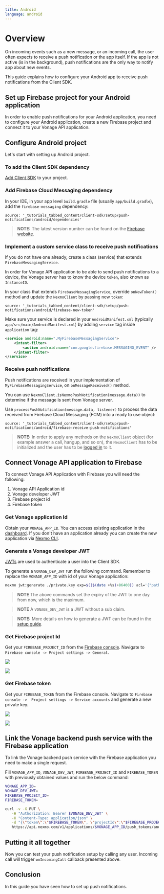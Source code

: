 ```yaml
---
title: Android
language: android
---
```


# Overview

On incoming events such as a new message, or an incoming call, the user often expects to receive a push notification or the app itself. If the app is not active (is in the background), push notifications are the only way to notify app about new events.

This guide explains how to configure your Android app to receive push notifications from the Client SDK.

## Set up Firebase project for your Android application

In order to enable push notifications for your Android application, you need to configure your Android application, create a new Firebase project and connect it to your Vonage API application.

## Configure Android project 

Let's start with setting up Android project.

### To add the Client SDK dependency

[Add Client SDK](/client-sdk/setup/add-sdk-to-your-app) to your project.

### Add Firebase Cloud Messaging dependency

In your IDE, in your app level `build.gradle` file (usually `app/build.gradle`), add the `firebase-messaging` dependency:

```tabbed_content
source: '_tutorials_tabbed_content/client-sdk/setup/push-notifications/android/dependencies'
```

> **NOTE:** The latest version number can be found on the [Firebase website](https://firebase.google.com/docs/cloud-messaging/android/client#add_firebase_sdks_to_your_app).

### Implement a custom service class to receive push notifications

If you do not have one already, create a class (service) that extends `FirebaseMessagingService`. 

In order for Vonage API application to be able to send push notifications to a device, the Vonage server has to know the device `token`, also known as `InstanceID`.

In your class that extends `FirebaseMessagingService`,  override `onNewToken()` method and update the `NexmoClient` by passing new `token`:

```tabbed_content
source: '_tutorials_tabbed_content/client-sdk/setup/push-notifications/android/firebase-new-token'
```

Make sure your service is declared in your `AndroidManifest.xml` (typically `app/src/main/AndroidManifest.xml`) by adding `service` tag inside `application` tag:

```xml
<service android:name=".MyFirebaseMessagingService">
    <intent-filter>
        <action android:name="com.google.firebase.MESSAGING_EVENT" />
    </intent-filter>
</service>
```

### Receive push notifications

Push notifications are received in your implementation of `MyFirebaseMessagingService`, on `onMessageReceived()` method.

You can use `NexmoClient.isNexmoPushNotification(message.data))` to determine if the message is sent from Vonage server.

Use `processPushNotification(message.data, listener)` to process the data received from Firebase Cloud Messaging (FCM) into a ready to use object:

```tabbed_content
source: '_tutorials_tabbed_content/client-sdk/setup/push-notifications/android/firebase-receive-push-notifications'
```

> **NOTE:** In order to apply any methods on the `NexmoClient` object (for example answer a call, hangup, and so on), the `NexmoClient` has to be initialized and the user has to be [logged in](/client-sdk/getting-started/add-sdk-to-your-app/android) to it.

## Connect Vonage API application to Firebase

To connect Vonage API Application with Firebase you will need the following:

1. Vonage API Application id
2. Vonage developer JWT 
3. Firebase project id
4. Firebase token

### Get Vonage application Id

Obtain your `VONAGE_APP_ID`. You can access existing application in the [dashboard](https://dashboard.nexmo.com/voice/your-applications). If you don't have an application already you can create the new application via [Nexmo CLI](/client-sdk/setup/create-your-application).

### Generate a Vonage developer JWT

[JWTs](https://jwt.io) are used to authenticate a user into the Client SDK.

To generate a `VONAGE_DEV_JWT` run the following command. Remember to replace the `VONAGE_APP_ID` with id of your Vonage application:

```bash
nexmo jwt:generate ./private.key exp=$(($(date +%s)+86400)) acl='{"paths":{"/*/users/**":{},"/*/conversations/**":{},"/*/sessions/**":{},"/*/devices/**":{},"/*/image/**":{},"/*/media/**":{},"/*/applications/**":{},"/*/push/**":{},"/*/knocking/**":{},"/*/legs/**":{}}}' application_id=VONAGE_APP_ID
```

> **NOTE** The above commands set the expiry of the JWT to one day from now, which is the maximum.

> **NOTE** A `VONAGE_DEV_JWT` is a JWT without a sub claim. 

> **NOTE:** More details on how to generate a JWT can be found in the [setup guide](/tutorials/client-sdk-generate-test-credentials#generate-a-user-jwt).

### Get Firebase project Id

Get your `FIREBASE_PROJECT_ID` from the [Firebase console](https://console.firebase.google.com/). Navigate to `Firebase console -> Project settings -> General`.

![](/public/screenshots/setup/client-sdk/set-up-push-notifications/firebase-project-settings.png)

![](/public/screenshots/setup/client-sdk/set-up-push-notifications/firebase-project-id.png)

### Get Firebase token

Get your `FIREBASE_TOKEN` from the Firebase console. Navigate to `Firebase console ->  Project settings -> Service accounts` and generate a new private key. 

![](/public/screenshots/setup/client-sdk/set-up-push-notifications/firebase-project-settings.png)

![](/public/screenshots/setup/client-sdk/set-up-push-notifications/firebase-token.png)

## Link the Vonage backend push service with the Firebase application

To link the Vonage backend push service with the Firebase application you need to make a single request.

Fill `VONAGE_APP_ID`, `VONAGE_DEV_JWT`, `FIREBASE_PROJECT_ID` and `FIREBASE_TOKEN` with previously obtained values and run the below command:

```sh
VONAGE_APP_ID=
VONAGE_DEV_JWT=
FIREBASE_PROJECT_ID=
FIREBASE_TOKEN=

curl -v -X PUT \
   -H "Authorization: Bearer $VONAGE_DEV_JWT" \
   -H "Content-Type: application/json" \
   -d "{\"token\":\"$FIREBASE_TOKEN\", \"projectId\":\"$FIREBASE_PROJECT_ID\"}" \
   https://api.nexmo.com/v1/applications/$VONAGE_APP_ID/push_tokens/android  
```

## Putting it all together

Now you can test your push notification setup by calling any user. Incoming call will trigger `onIncomingCall` callback presented above.

## Conclusion

In this guide you have seen how to set up push notifications.
